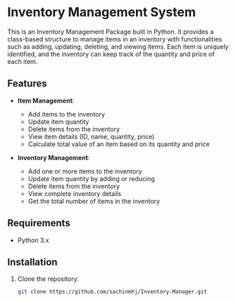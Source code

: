 # Inventory Management System

This is an Inventory Management Package built in Python. It provides a class-based structure to manage items in an inventory with functionalities such as adding, updating, deleting, and viewing items. Each item is uniquely identified, and the inventory can keep track of the quantity and price of each item.

## Features

- **Item Management**:
  - Add items to the inventory
  - Update item quantity
  - Delete items from the inventory
  - View item details (ID, name, quantity, price)
  - Calculate total value of an item based on its quantity and price

- **Inventory Management**:
  - Add one or more items to the inventory
  - Update item quantity by adding or reducing
  - Delete items from the inventory
  - View complete inventory details
  - Get the total number of items in the inventory

## Requirements

- Python 3.x

## Installation

1. Clone the repository:
   ```bash
   git clone https://github.com/sachinmhj/Inventory-Manager.git
